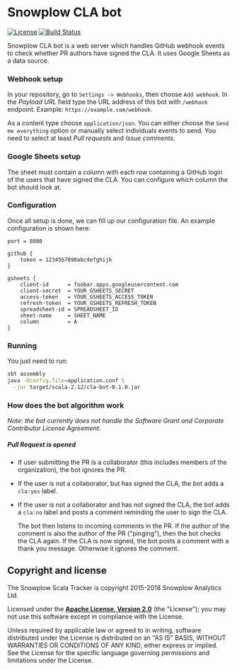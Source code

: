 # Snowplow CLA bot

[![License][license-image]][license]
[![Build Status](https://travis-ci.com/snowplow-incubator/cla-bot.svg?token=rA744zFX5YFUNdyp1U6x&branch=master)](https://travis-ci.com/snowplow-incubator/cla-bot)

Snowplow CLA bot is a web server which handles GitHub webhook events to check whether
PR authors have signed the CLA. It uses Google Sheets as a data source.

### Webhook setup

In your repository, go to `Settings -> Webhooks`, then choose `Add webhook`.
In the *Payload URL* field type the URL address of this bot with `/webhook` endpoint.
Example: `https://example.com/webhook`.

As a content type choose `application/json`. You can either choose the
`Send me everything` option or manually select individuals events to send. You need to
select at least *Pull requests* and *Issue comments*.

### Google Sheets setup

The sheet must contain a column with each row containing a GitHub login of the users 
that have signed the CLA. You can configure which column the bot should look at.

### Configuration

Once all setup is done, we can fill up our configuration file.
An example configuration is shown here:

```
port = 8080

github {
    token = 1234567890abcdefghijk
}

gsheets {
    client-id      = foobar.apps.googleusercontent.com
    client-secret  = YOUR_GSHEETS_SECRET
    access-token   = YOUR_GSHEETS_ACCESS_TOKEN
    refresh-token  = YOUR_GSHEETS_REFRESH_TOKEN
    spreadsheet-id = SPREADSHEET_ID
    sheet-name     = SHEET_NAME
    column         = A
}
```

### Running

You just need to run:

```bash
sbt assembly
java -Dconfig.file=application.conf \
  -jar target/scala-2.12/cla-bot-0.1.0.jar
```

### How does the bot algorithm work

*Note: the bot currently does not handle the Software Grant and Corporate Contributor License Agreement.*

##### Pull Request is opened
- If user submitting the PR is a collaborator (this includes members of the organization),
  the bot ignores the PR.
  
- If the user is not a collaborator, but has signed the CLA, the bot adds a `cla:yes` label.

- If the user is not a collaborator and has not signed the CLA, the bot adds a
  `cla:no` label and posts a comment reminding the user to sign the CLA. 
       
  The bot then listens to incoming comments in the PR. If the author of the
  comment is also the author of the PR ("pinging"), then the bot checks the
  CLA again. If the CLA is now signed, the bot posts a comment with a thank you message.
  Otherwise it ignores the comment.


## Copyright and license

The Snowplow Scala Tracker is copyright 2015-2018 Snowplow Analytics Ltd.

Licensed under the **[Apache License, Version 2.0][license]** (the "License");
you may not use this software except in compliance with the License.

Unless required by applicable law or agreed to in writing, software
distributed under the License is distributed on an "AS IS" BASIS,
WITHOUT WARRANTIES OR CONDITIONS OF ANY KIND, either express or implied.
See the License for the specific language governing permissions and
limitations under the License.


[license-image]: http://img.shields.io/badge/license-Apache--2-blue.svg?style=flat
[license]: http://www.apache.org/licenses/LICENSE-2.0

[webhooks]: https://developer.github.com/webhooks/
[log4j]: https://docs.oracle.com/cd/E29578_01/webhelp/cas_webcrawler/src/cwcg_config_log4j_file.html
